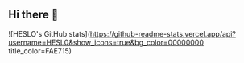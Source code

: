 ## Hi there 👋


![HESLO's GitHub stats](https://github-readme-stats.vercel.app/api?username=HESL0&show_icons=true&bg_color=00000000 title_color=FAE715)
<!--
**HESL0/HESL0** is a ✨ _special_ ✨ repository because its `README.md` (this file) appears on your GitHub profile.

Here are some ideas to get you started:

- 🔭 I’m currently working on ...
- 🌱 I’m currently learning ...
- 👯 I’m looking to collaborate on ...
- 🤔 I’m looking for help with ...
- 💬 Ask me about ...
- 📫 How to reach me: ...
- 😄 Pronouns: ...
- ⚡ Fun fact: ...
-->
